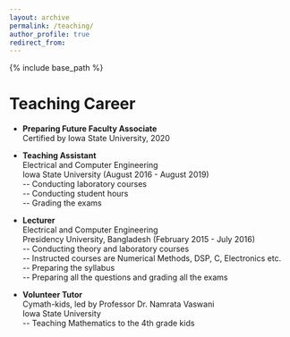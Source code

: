 ```yaml
---
layout: archive
permalink: /teaching/
author_profile: true
redirect_from:
---
```


{% include base_path %}

Teaching Career
======

* **Preparing Future Faculty Associate** <br/> Certified by Iowa State University, 2020

* **Teaching Assistant** <br/> Electrical and Computer Engineering <br/> Iowa State University (August 2016 - August 2019) <br/>  -- Conducting laboratory courses <br/>  -- Conducting student hours <br/>  -- Grading the exams

* **Lecturer** <br/> Electrical and Computer Engineering <br/> Presidency University, Bangladesh (February 2015 - July 2016) <br/> -- Conducting theory and laboratory courses <br/> -- Instructed courses are Numerical Methods, DSP, C, Electronics etc. <br/> -- Preparing the syllabus <br/> -- Preparing all the questions and grading all the exams

* **Volunteer Tutor** <br/> Cymath-kids, led by Professor Dr. Namrata Vaswani <br/> Iowa State University <br/> -- Teaching Mathematics to the 4th grade kids 
